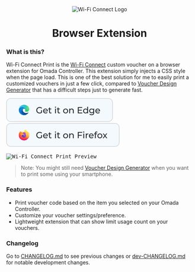 <div align="center">
  <img src="https://raw.githubusercontent.com/MinecraftJohn/wifi-connect-print/main/github/svg/wi-fi-connect-browser-extension-logo.svg" alt="Wi-Fi Connect Logo"/>
  <h1>Browser Extension</h1>
</div>

### What is this?

Wi-Fi Connect Print is the [Wi-Fi Connect](https://github.com/MinecraftJohn/wifi-connect) custom voucher on a browser extension for Omada Controller. This extension simply injects a CSS style when the page load. This is one of the best solution for me to easily print a customized vouchers in just a few click, compared to [Voucher Design Generator](https://github.com/MinecraftJohn/voucher-generator) that has a difficult steps just to generate fast.

<!-- [![Get it on Edge](/github/svg/chrome-get-it-on.svg)]() -->
[![Get it on Edge](/github/svg/edge-get-it-on.svg)](https://microsoftedge.microsoft.com/addons/detail/jnnoepbnbceggomelmhelcnjdddbgecg)
[![Get it on Edge](/github/svg/firefox-get-it-on.svg)]()

<kbd><img src="https://raw.githubusercontent.com/MinecraftJohn/wifi-connect-print/main/github/img/wi-fi-connect-print-preview.png" alt="Wi-Fi Connect Print Preview"></kbd>

> Note: You might still need [Voucher Design Generator](https://minecraftjohn.github.io/voucher-generator/) when you want to print some using your smartphone.

### Features

- Print voucher code based on the item you selected on your Omada Controller.
- Customize your voucher settings/preference.
- Lightweight extension that can show limit usage count on your vouchers.

### Changelog

Go to [CHANGELOG.md](https://github.com/MinecraftJohn/wifi-connect-print/blob/main/CHANGELOG.md) to see previous changes or [dev-CHANGELOG.md](https://github.com/MinecraftJohn/wifi-connect-print/blob/development/dev-CHANGELOG.md) for notable development changes.